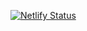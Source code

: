 [![Netlify Status](https://api.netlify.com/api/v1/badges/a5aac03a-7645-418f-82ce-ba025e911427/deploy-status)](https://app.netlify.com/sites/reactgeorge/deploys)
